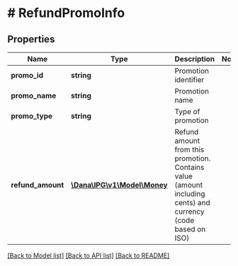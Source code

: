 # # RefundPromoInfo

## Properties

Name | Type | Description | Notes
------------ | ------------- | ------------- | -------------
**promo_id** | **string** | Promotion identifier |
**promo_name** | **string** | Promotion name |
**promo_type** | **string** | Type of promotion |
**refund_amount** | [**\Dana\IPG\v1\Model\Money**](Money.md) | Refund amount from this promotion. Contains value (amount including cents) and currency (code based on ISO) |

[[Back to Model list]](../../README.md#models) [[Back to API list]](../../README.md#endpoints) [[Back to README]](../../README.md)
